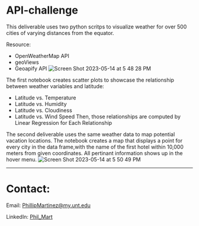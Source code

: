 # API-challenge

This deliverable uses two python scritps to visualize weather for over 500 cities of varying distances from the equator. 

Resource: 
* OpenWeatherMap API 
* geoViews
* Geoapify API 
![Screen Shot 2023-05-14 at 5 48 28 PM](https://github.com/Phil-Mart/python-api-challenge/assets/120279988/6d85ab86-ade9-4c95-bdab-355392fc12dc)

The first notebook creates scatter plots to showcase the relationship between weather variables and latitude:
* Latitude vs. Temperature
* Latitude vs. Humidity
* Latitude vs. Cloudiness
* Latitude vs. Wind Speed
Then, those relationships are computed by Linear Regression for Each Relationship

The second deliverable uses the same weather data to map potential vacation locations. The notebook creates a map that displays a point for every city in the data frame,with the name of the first hotel within 10,000 meters from given coordinates. All pertinant information shows up in the hover menu.
![Screen Shot 2023-05-14 at 5 50 49 PM](https://github.com/Phil-Mart/python-api-challenge/assets/120279988/b2af555b-8048-4d9a-859f-3476ab94fcd1)

---------
# Contact:

Email: PhillipMartinez@my.unt.edu

LinkedIn: [Phil_Mart](https://www.linkedin.com/in/phil-mart/)
